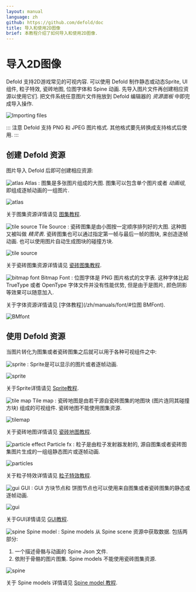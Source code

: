 ```yaml
---
layout: manual
language: zh
github: https://github.com/defold/doc
title: 导入和使用2D图像
brief: 本教程介绍了如何导入和使用2D图像.
---
```


# 导入2D图像

Defold 支持2D游戏常见的可视内容. 可以使用 Defold 制作静态或动态Sprite, UI 组件, 粒子特效, 瓷砖地图, 位图字体和 Spine 动画. 先导入图片文件再创建相应资源以使用它们. 把文件系统任意图片文件拖放到 Defold 编辑器的 *资源面板* 中即完成导入操作.

![Importing files](/manuals/images/graphics/import.png)

::: 注意
Defold 支持 PNG 和 JPEG 图片格式. 其他格式要先转换成支持格式后使用.
:::


## 创建 Defold 资源

图片导入 Defold 后即可创建相应资源:

![atlas](/manuals/images/icons/atlas.png) Atlas
: 图集是多张图片组成的大图. 图集可以包含单个图片或者 *动画组*, 即组成逐帧动画的一组图片.

  ![atlas](/manuals/images/graphics/atlas.png)

关于图集资源详情请见 [图集教程](/zh/manuals/atlas).

![tile source](/manuals/images/icons/tilesource.png) Tile Source
: 瓷砖图集是由小图按一定顺序排列好的大图. 这种图又被叫做 _精灵表_. 瓷砖图集也可以通过指定第一帧与最后一帧的图块, 来创造逐帧动画. 也可以使用图片自动生成图块的碰撞方块.

  ![tile source](/manuals/images/graphics/tilesource.png)

关于瓷砖图集资源详情请见 [瓷砖图集教程](/zh/manuals/tilesource).

![bitmap font](/manuals/images/icons/font.png) Bitmap Font
: 位图字体是 PNG 图片格式的文字表. 这种字体比起 TrueType 或者 OpenType 字体文件并没有性能优势, 但是由于是图片, 颜色阴影等效果可以随意加入.

关于字体资源详情请见 [字体教程](/zh/manuals/font/#位图 BMFont).

  ![BMfont](/manuals/images/font/bm_font.png)


## 使用 Defold 资源

当图片转化为图集或者瓷砖图集之后就可以用于各种可视组件之中:

![sprite](/manuals/images/icons/sprite.png)
: Sprite是可以显示的图片或者逐帧动画.

  ![sprite](/manuals/images/graphics/sprite.png)

关于Sprite详情请见 [Sprite教程](/zh/manuals/sprite).

![tile map](/manuals/images/icons/tilemap.png) Tile map
: 瓷砖地图是由若干源自瓷砖图集的地图块 (图片连同其碰撞方块) 组成的可视组件. 瓷砖地图不能使用图集资源.

  ![tilemap](/manuals/images/graphics/tilemap.png)

关于瓷砖地图详情请见 [瓷砖地图教程](/zh/manuals/tilemap).

![particle effect](/manuals/images/icons/particlefx.png) Particle fx
: 粒子是由粒子发射器发射的, 源自图集或者瓷砖图集图片生成的一组组静态图片或逐帧动画.

  ![particles](/manuals/images/graphics/particles.png)

关于粒子特效详情请见 [粒子特效教程](/zh/manuals/particlefx).

![gui](/manuals/images/icons/gui.png) GUI
: GUI 方块节点和 饼图节点也可以使用来自图集或者瓷砖图集的静态或逐帧动画.

  ![gui](/manuals/images/graphics/gui.png)

关于GUI详情请见 [GUI教程](/zh/manuals/gui).

![spine](/manuals/images/icons/spine-model.png) Spine model
: Spine models 从 Spine scene 资源中获取数据. 包括两部分:

  1. 一个描述骨骼与动画的 Spine Json 文件.
  2. 依附于骨骼的图片图集. Spine models 不能使用瓷砖图集资源.

  ![spine](/manuals/images/graphics/spine.png)

关于 Spine models 详情请见 [Spine model 教程](/zh/manuals/spinemodel).
